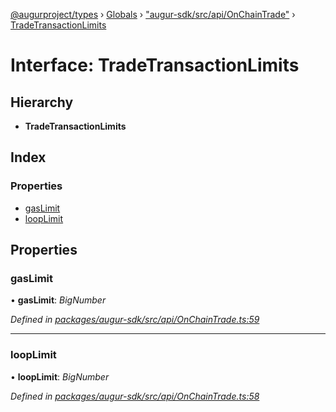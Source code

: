 [@augurproject/types](../README.md) › [Globals](../globals.md) › ["augur-sdk/src/api/OnChainTrade"](../modules/_augur_sdk_src_api_onchaintrade_.md) › [TradeTransactionLimits](_augur_sdk_src_api_onchaintrade_.tradetransactionlimits.md)

# Interface: TradeTransactionLimits

## Hierarchy

* **TradeTransactionLimits**

## Index

### Properties

* [gasLimit](_augur_sdk_src_api_onchaintrade_.tradetransactionlimits.md#gaslimit)
* [loopLimit](_augur_sdk_src_api_onchaintrade_.tradetransactionlimits.md#looplimit)

## Properties

###  gasLimit

• **gasLimit**: *BigNumber*

*Defined in [packages/augur-sdk/src/api/OnChainTrade.ts:59](https://github.com/AugurProject/augur/blob/88b6e76efb/packages/augur-sdk/src/api/OnChainTrade.ts#L59)*

___

###  loopLimit

• **loopLimit**: *BigNumber*

*Defined in [packages/augur-sdk/src/api/OnChainTrade.ts:58](https://github.com/AugurProject/augur/blob/88b6e76efb/packages/augur-sdk/src/api/OnChainTrade.ts#L58)*
